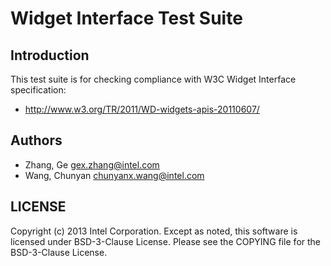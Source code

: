 # Widget Interface Test Suite

## Introduction

This test suite is for checking compliance with W3C Widget Interface
specification:
* http://www.w3.org/TR/2011/WD-widgets-apis-20110607/

## Authors

* Zhang, Ge <gex.zhang@intel.com>
* Wang, Chunyan <chunyanx.wang@intel.com>

## LICENSE

Copyright (c) 2013 Intel Corporation.
Except as noted, this software is licensed under BSD-3-Clause License.
Please see the COPYING file for the BSD-3-Clause License.
